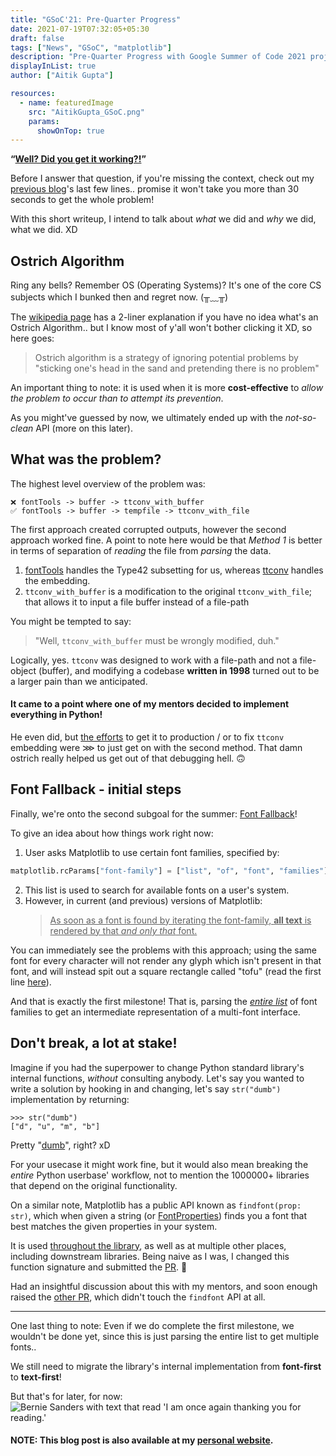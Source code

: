 ```yaml
---
title: "GSoC'21: Pre-Quarter Progress"
date: 2021-07-19T07:32:05+05:30
draft: false
tags: ["News", "GSoC", "matplotlib"]
description: "Pre-Quarter Progress with Google Summer of Code 2021 project under NumFOCUS: Aitik Gupta"
displayInList: true
author: ["Aitik Gupta"]

resources:
  - name: featuredImage
    src: "AitikGupta_GSoC.png"
    params:
      showOnTop: true
---
```


**“<ins>Well? Did you get it working?!</ins>”**

Before I answer that question, if you're missing the context, check out my [previous blog](../gsoc_2021_midterm/)'s last few lines.. promise it won't take you more than 30 seconds to get the whole problem!

With this short writeup, I intend to talk about _what_ we did and _why_ we did, what we did. XD

## Ostrich Algorithm

Ring any bells? Remember OS (Operating Systems)? It's one of the core CS subjects which I bunked then and regret now. (╥﹏╥)

The [wikipedia page](https://en.wikipedia.org/wiki/Ostrich_algorithm) has a 2-liner explanation if you have no idea what's an Ostrich Algorithm.. but I know most of y'all won't bother clicking it XD, so here goes:

> Ostrich algorithm is a strategy of ignoring potential problems by "sticking one's head in the sand and pretending there is no problem"

An important thing to note: it is used when it is more **cost-effective** to _allow the problem to occur than to attempt its prevention_.

As you might've guessed by now, we ultimately ended up with the _not-so-clean_ API (more on this later).

## What was the problem?

The highest level overview of the problem was:

```
❌ fontTools -> buffer -> ttconv_with_buffer
✅ fontTools -> buffer -> tempfile -> ttconv_with_file
```

The first approach created corrupted outputs, however the second approach worked fine. A point to note here would be that _Method 1_ is better in terms of separation of _reading_ the file from _parsing_ the data.

1. [fontTools](https://github.com/fonttools/fonttools) handles the Type42 subsetting for us, whereas [ttconv](https://github.com/matplotlib/matplotlib/tree/master/extern/ttconv) handles the embedding.
2. `ttconv_with_buffer` is a modification to the original `ttconv_with_file`; that allows it to input a file buffer instead of a file-path

You might be tempted to say:

> "Well, `ttconv_with_buffer` must be wrongly modified, duh."

Logically, yes. `ttconv` was designed to work with a file-path and not a file-object (buffer), and modifying a codebase **written in 1998** turned out to be a larger pain than we anticipated.

#### It came to a point where one of my mentors decided to implement everything in Python!

He even did, but <ins>the efforts</ins> to get it to production / or to fix `ttconv` embedding were ⋙ to just get on with the second method. That damn ostrich really helped us get out of that debugging hell. 🙃

## Font Fallback - initial steps

Finally, we're onto the second subgoal for the summer: [Font Fallback](https://www.w3schools.com/css/css_font_fallbacks.asp)!

To give an idea about how things work right now:

1. User asks Matplotlib to use certain font families, specified by:

```python
matplotlib.rcParams["font-family"] = ["list", "of", "font", "families"]
```

2. This list is used to search for available fonts on a user's system.
3. However, in current (and previous) versions of Matplotlib:
   > <ins>As soon as a font is found by iterating the font-family, **all text** is rendered by that _and only that_ font.</ins>

You can immediately see the problems with this approach; using the same font for every character will not render any glyph which isn't present in that font, and will instead spit out a square rectangle called "tofu" (read the first line [here](https://www.google.com/get/noto/)).

And that is exactly the first milestone! That is, parsing the _<ins>entire list</ins>_ of font families to get an intermediate representation of a multi-font interface.

## Don't break, a lot at stake!

Imagine if you had the superpower to change Python standard library's internal functions, _without_ consulting anybody. Let's say you wanted to write a solution by hooking in and changing, let's say `str("dumb")` implementation by returning:

```ipython
>>> str("dumb")
["d", "u", "m", "b"]
```

Pretty "<ins>dumb</ins>", right? xD

For your usecase it might work fine, but it would also mean breaking the _entire_ Python userbase' workflow, not to mention the 1000000+ libraries that depend on the original functionality.

On a similar note, Matplotlib has a public API known as `findfont(prop: str)`, which when given a string (or [FontProperties](https://matplotlib.org/stable/api/font_manager_api.html#matplotlib.font_manager.FontProperties)) finds you a font that best matches the given properties in your system.

It is used <ins>throughout the library</ins>, as well as at multiple other places, including downstream libraries. Being naive as I was, I changed this function signature and submitted the [PR](https://github.com/matplotlib/matplotlib/pull/20496). 🥲

Had an insightful discussion about this with my mentors, and soon enough raised the [other PR](https://github.com/matplotlib/matplotlib/pull/20549), which didn't touch the `findfont` API at all.

---

One last thing to note: Even if we do complete the first milestone, we wouldn't be done yet, since this is just parsing the entire list to get multiple fonts..

We still need to migrate the library's internal implementation from **font-first** to **text-first**!

But that's for later, for now:
![Bernie Sanders with text that read 'I am once again thanking you for reading.'](https://user-images.githubusercontent.com/43996118/126441988-5a2067fd-055e-44e5-86e9-4dddf47abc9d.png)

#### NOTE: This blog post is also available at my [personal website](https://aitikgupta.github.io/gsoc-pre-quarter/).
